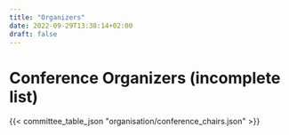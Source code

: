 ```yaml
---
title: "Organizers"
date: 2022-09-29T13:38:14+02:00
draft: false
---
```

# Conference Organizers (incomplete list)


{{< committee_table_json "organisation/conference_chairs.json" >}}
